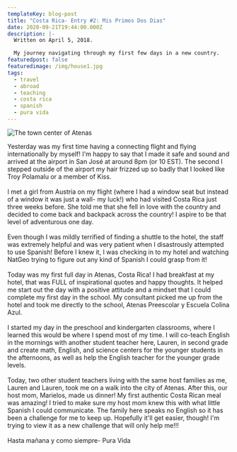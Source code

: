 ```yaml
---
templateKey: blog-post
title: "Costa Rica- Entry #2: Mis Primos Dos Dias"
date: 2020-09-21T19:44:00.000Z
description: |-
  Written on April 5, 2018.

  My journey navigating through my first few days in a new country.
featuredpost: false
featuredimage: /img/house1.jpg
tags:
  - travel
  - abroad
  - teaching
  - costa rica
  - spanish
  - pura vida
---
```

![](/img/town2.jpg "The town center of Atenas")

Yesterday was my first time having a connecting flight and flying internationally by myself! I'm happy to say that I made it safe and sound and arrived at the airport in San José at around 8pm (or 10 EST). The second I stepped outside of the airport my hair frizzed up so badly that I looked like Troy Polamalu or a member of Kiss.\
\
I met a girl from Austria on my flight (where I had a window seat but instead of a window it was just a wall- my luck!) who had visited Costa Rica just three weeks before. She told me that she fell in love with the country and decided to come back and backpack across the country! I aspire to be that level of adventurous one day.\
\
Even though I was mildly terrified of finding a shuttle to the hotel, the staff was extremely helpful and was very patient when I disastrously attempted to use Spanish! Before I knew it, I was checking in to my hotel and watching NatGeo trying to figure out any kind of Spanish I could grasp from it!\
​\
Today was my first full day in Atenas, Costa Rica! I had breakfast at my hotel, that was FULL of inspirational quotes and happy thoughts. It helped me start out the day with a positive attitude and a mindset that I could complete my first day in the school. My consultant picked me up from the hotel and took me directly to the school, Atenas Preescolar y Escuela Colina Azul.\
\
I started my day in the preschool and kindergarten classrooms, where I learned this would be where I spend most of my time. I will co-teach English in the mornings with another student teacher here, Lauren, in second grade and create math, English, and science centers for the younger students in the afternoons, as well as help the English teacher for the younger grade levels.\
\
Today, two other student teachers living with the same host families as me, Lauren and Lauren, took me on a walk into the city of Atenas. After this, our host mom, Marielos, made us dinner! My first authentic Costa Rican meal was amazing! I tried to make sure my host mom knew this with what little Spanish I could communicate. The family here speaks no English so it has been a challenge for me to keep up. Hopefully it'll get easier, though! I'm trying to view it as a new challenge that will only help me!!!\
\
Hasta mañana y como siempre- Pura Vida